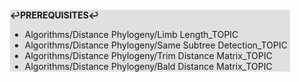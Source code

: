 <div style="margin:2em; background-color: #e0e0e0;">

<strong>↩PREREQUISITES↩</strong>

 * Algorithms/Distance Phylogeny/Limb Length_TOPIC
 * Algorithms/Distance Phylogeny/Same Subtree Detection_TOPIC
 * Algorithms/Distance Phylogeny/Trim Distance Matrix_TOPIC
 * Algorithms/Distance Phylogeny/Bald Distance Matrix_TOPIC

</div>

